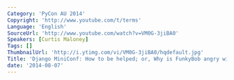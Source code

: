 ```yaml
---
Category: 'PyCon AU 2014'
Copyright: 'http://www.youtube.com/t/terms'
Language: 'English'
SourceUrl: 'http://www.youtube.com/watch?v=VM0G-3jiBA0'
Speakers: [Curtis Maloney]
Tags: []
ThumbnailUrl: 'http://i.ytimg.com/vi/VM0G-3jiBA0/hqdefault.jpg'
Title: 'Django MiniConf: How to be helped; or, Why is FunkyBob angry with me?'
date: '2014-08-07'
---
```


